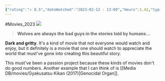 ```yaml
---
{"rating":"⭐ 8.5","dateWatched":"2023-02-12 - 13:00","Hours":1.42,"type":"movie","subType":"movie","title":"Jin-Rou","englishTitle":"Jin-Roh: The Wolf Brigade","year":2000,"dataSource":"MALAPI","url":"https://myanimelist.net/anime/570/Jin-Rou","id":570,"genres":["Award Winning","Drama","Romance"],"producer":"Production I.G","duration":"1 hr 42 min","onlineRating":7.78,"actors":null,"image":"https://cdn.myanimelist.net/images/anime/1323/103343.jpg","released":true,"streamingServices":["Crunchyroll"],"premiere":"03/06/2000","watched":false,"lastWatched":"2023-02-12","personalRating":0,"tags":["mediaDB/tv/movie"],"dg-publish":true,"permalink":"/media-db/movies/jin-roh-the-wolf-brigade-2000/","dgPassFrontmatter":true,"noteIcon":"3","created":"2023-11-14T21:08:36.005+05:30","updated":"2023-12-10T20:49:09.081+05:30"}
---
```


#Movies_2023 
<img src="https://cdn.myanimelist.net/images/anime/1323/103343.jpg">

 > **Wolves are always the bad guys in the stories told by humans...**

**Dark and gritty**. It's a kind of movie that not everyone would watch and enjoy, but it definitely is a movie that one should watch to appreciate the world that must've gone into creating this beautiful story.

This must've been a passion project because these kinds of movies don't do good numbers. Another example that I can think of is [[Media DB/movies/Gyakusatsu Kikan (2017)\|Genocidal Organ]].